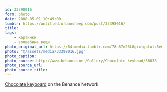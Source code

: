 ```yaml
---
id: 33398016
form: photo
date: 2008-05-01 10:49:00
tumblr: https://untitled.urbansheep.com/post/33398016/
title:
tags:
    - картинки
    - волшебные вещи
photo_original_url: https://64.media.tumblr.com/78n67m26L8gixlgbLulz5eGk_640.jpg
photo: "@/assets/media/33398016.jpg"
photo_caption:
photo_source: http://www.behance.net/Gallery/Chocolate-keyboad/86038
photo_source_url:
photo_source_title:
---
```


<p><a href="http://www.behance.net/Gallery/Chocolate-keyboad/86038">Chocolate keyboard</a> on the Behance Network</p>
